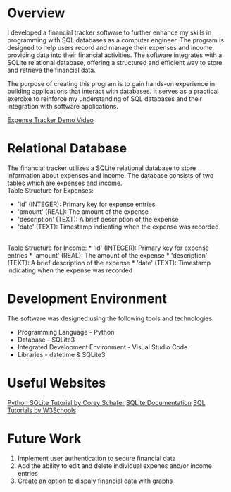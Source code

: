 # Overview
I developed a financial tracker software to further enhance my skills in programming with SQL databases as a computer engineer. The program is designed to help users record and manage their expenses and income, providing data into their financial activities. The software integrates with a SQLite relational database, offering a structured and efficient way to store and retrieve the financial data.

The purpose of creating this program is to gain hands-on experience in building applications that interact with databases. It serves as a practical exercixe to reinforce my understanding of SQL databases and their integration with software applications.

[Expense Tracker Demo Video]()

# Relational Database
The financial tracker utilizes a SQLite relational database to store information about expenses and income. The database consists of two tables which are expenses and income.
<br>
Table Structure for Expenses:
* 'id' (INTEGER): Primary key for expense entries
* 'amount' (REAL): The amount of the expense
* 'description' (TEXT): A brief description of the expense
* 'date' (TEXT): Timestamp indicating when the expense was recorded

<br>
Table Structure for Income:
* 'id' (INTEGER): Primary key for expense entries
* 'amount' (REAL): The amount of the expense
* 'description' (TEXT): A brief description of the expense
* 'date' (TEXT): Timestamp indicating when the expense was recorded

# Development Environment
The software was designed using the following tools and technologies:
* Programming Language - Python
* Database - SQLite3
* Integrated Development Environment - Visual Studio Code
* Libraries - datetime & SQLite3

# Useful Websites
[Python SQLite Tutorial by Corey Schafer](https://www.youtube.com/watch?v=pd-0G0MigUA)
[SQLite Documentation](https://www.sqlite.org/docs.html)
[SQL Tutorials by W3Schools](https://www.w3schools.com/sql/)

# Future Work
1. Implement user authentication to secure financial data
2. Add the ability to edit and delete individual expenes and/or income entries
3. Create an option to dispaly financial data with graphs
